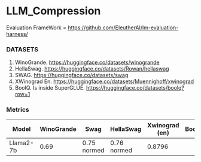 # LLM_Compression


Evaluation FrameWork = https://github.com/EleutherAI/lm-evaluation-harness/

### DATASETS

1. WinoGrande. https://huggingface.co/datasets/winogrande
2. HellaSwag. https://huggingface.co/datasets/Rowan/hellaswag
3. SWAG. https://huggingface.co/datasets/swag
4. XWinograd En. https://huggingface.co/datasets/Muennighoff/xwinograd
5. BoolQ. Is inside SuperGLUE. https://huggingface.co/datasets/boolq?row=1

### Metrics

| Model         | WinoGrande    | Swag         | HellaSwag    | Xwinograd (en)   | BoolQ        |
| ------------- | ------------- |------------- |------------- |------------- |------------- |
| Llama2-7b     | 0.69          | 0.75 normed    |  0.76 normed | 0.8796  |   |
